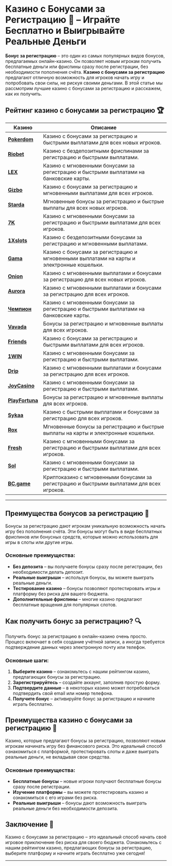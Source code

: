 # Казино с Бонусами за Регистрацию 🎁 – Играйте Бесплатно и Выигрывайте Реальные Деньги

**Бонус за регистрацию** – это один из самых популярных видов бонусов, предлагаемых онлайн-казино. Он позволяет новым игрокам получить бесплатные деньги или фриспины сразу после регистрации, без необходимости пополнения счёта. **Казино с бонусами за регистрацию** предлагают отличную возможность для игроков начать игру и попробовать свои силы, не рискуя своими деньгами. В этой статье мы рассмотрим лучшие казино с бонусами за регистрацию и расскажем, как их получить.

## Рейтинг казино с бонусами за регистрацию 🏆

| Казино             | Описание                                                                                  |
|--------------------|-------------------------------------------------------------------------------------------|
| [**Pokerdom**](https://brandplay.link/4k77v2yx)      | Казино с бонусами за регистрацию и быстрыми выплатами для всех новых игроков.            |
| [**Riobet**](https://brandplay.link/7xBLTPyj)        | Казино с бездепозитными фриспинами за регистрацию и быстрыми выплатами.                  |
| [**LEX**](https://brandplay.link/zW4hdDFV)           | Казино с мгновенными бонусами за регистрацию и быстрыми выплатами на банковские карты.    |
| [**Gizbo**](https://brandplay.link/bprXw4YV)         | Казино с бонусами за регистрацию и мгновенными выплатами для всех игроков.               |
| [**Starda**](https://brandplay.link/fB7xwRFL)        | Мгновенные бонусы за регистрацию и быстрые выплаты для всех новых игроков.               |
| [**7K**](https://brandplay.link/BvQyFShp)            | Казино с мгновенными бонусами за регистрацию и быстрыми выплатами для всех игроков.       |
| [**1Xslots**](https://brandplay.link/hSB1khtr)       | Казино с бездепозитными бонусами за регистрацию и мгновенными выплатами.                 |
| [**Gama**](https://brandplay.link/j6NMKsDz)          | Казино с бонусами за регистрацию и мгновенными выплатами на карты и электронные кошельки.|
| [**Onion**](https://brandplay.link/zBGRVpQ9)         | Казино с мгновенными выплатами и бонусами за регистрацию для всех новых игроков.          |
| [**Aurora**](https://10trafic-stat2.com/click/668546556bcc6313411604bd/6766/13032/subaccount)        | Казино с мгновенными выплатами и бонусами за регистрацию для всех игроков.             |
| [**Чемпион**](https://temon-gter.cfd/go/lRq?p80412p304504pcc44t17455)       | Казино с мгновенными бонусами за регистрацию и быстрыми выплатами на банковские карты.   |
| [**Vavada**](https://vavadapartner.pro/?promo=ea5c9275-6854-4505-94fc-95ab18221945-linkb2)        | Бонусы за регистрацию и мгновенные выплаты для всех игроков.                           |
| [**Friends**](https://gofriends.run/linkb2)       | Казино с бонусами за регистрацию и быстрыми выплатами для всех игроков.                  |
| [**1WIN**](https://brandplay.link/smXVpBbG)          | Казино с мгновенными бонусами за регистрацию и быстрыми выплатами.                      |
| [**Drip**](https://drp-ircp01.com/c07e6a3db)          | Казино с мгновенными выплатами и бонусами за регистрацию для всех игроков.              |
| [**JoyCasino**](https://rpc30.call2me.pro/?/ru/registration?apkpop=0&partner=p24970p3291217pc98f)     | Казино с мгновенными бонусами за регистрацию и быстрыми выплатами.                     |
| [**PlayFortuna**](https://fortunapromo.net/alt/playfortuna/registration?0dc4a9362a71feb7e3f165fb8e766f70)   | Бонусы за регистрацию и мгновенные выплаты для всех игроков.                           |
| [**Sykaa**](https://s-two-way.com/?source=linkb2&pid=30697)         | Казино с быстрыми выплатами и бонусами за регистрацию для всех игроков.                 |
| [**Rox**](https://rox-pvwfpjgcxe.com/cb1ee18a5)           | Мгновенные бонусы за регистрацию и быстрые выплаты на карты и электронные кошельки.      |
| [**Fresh**](https://fresh-eumwkxwao.com/c3f7b485d)         | Казино с мгновенными бонусами за регистрацию и быстрыми выплатами для всех игроков.      |
| [**Sol**](https://sol-mmtdzfbaco.com/cb2415bca)           | Казино с мгновенными бонусами за регистрацию и быстрыми выплатами.                      |
| [**BC.game**](https://partnerbcgame.com/dcc53d441)        | Криптоказино с мгновенными бонусами за регистрацию и быстрыми выплатами для всех игроков.|

---

## Преимущества бонусов за регистрацию 🎁

Бонусы за регистрацию дают игрокам уникальную возможность начать игру без пополнения счёта. Эти бонусы могут быть в виде бесплатных фриспинов или бонусных средств, которые можно использовать для игры в слоты или другие игры. 

### Основные преимущества:

- **Без депозита** – вы получаете бонусы сразу после регистрации, без необходимости делать депозит.
- **Реальные выигрыши** – используя бонусы, вы можете выиграть реальные деньги.
- **Тестирование казино** – бонусы позволяют протестировать игры и платформу без риска для вашего бюджета.
- **Дополнительные фриспины** – многие казино предлагают бесплатные вращения для популярных слотов.

## Как получить бонус за регистрацию? 🔍

Получить бонус за регистрацию в онлайн-казино очень просто. Процесс включает в себя создание учётной записи, а иногда требуется подтверждение данных через электронную почту или телефон.

### Основные шаги:

1. **Выберите казино** – ознакомьтесь с нашим рейтингом казино, предлагающих бонусы за регистрацию.
2. **Зарегистрируйтесь** – создайте аккаунт, заполнив простую форму.
3. **Подтвердите данные** – в некоторых казино может потребоваться подтвердить свой email или номер телефона.
4. **Получите бонус** – активируйте бонус за регистрацию и начните играть бесплатно.

## Преимущества казино с бонусами за регистрацию 🌟

Казино, которые предлагают бонусы за регистрацию, позволяют новым игрокам начинать игру без финансового риска. Это идеальный способ ознакомиться с платформой, протестировать слоты и даже выиграть реальные деньги, не вкладывая свои средства.

### Основные преимущества:

- **Бесплатные бонусы** – новые игроки получают бесплатные бонусы сразу после регистрации.
- **Изучение платформы** – вы можете протестировать казино и ознакомиться с его играми без риска.
- **Реальные выигрыши** – бонусы дают возможность выиграть реальные деньги без необходимости депозита.

## Заключение 🎲

Казино с бонусами за регистрацию – это идеальный способ начать своё игровое приключение без риска для своего бюджета. Ознакомьтесь с нашим рейтингом казино, предлагающих бонусы за регистрацию, выберите платформу и начните играть бесплатно уже сегодня!

---

